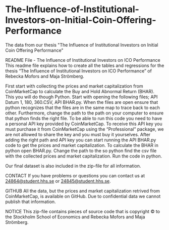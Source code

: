 # The-Influence-of-Institutional-Investors-on-Initial-Coin-Offering-Performance
The data from our thesis "The Influence of Institutional Investors on Initial Coin Offering Performance"

README File - The Influence of Institutional Investors on ICO Performance
This readme file explains how to create all the tables and regressions for the thesis “The Influence of Institutional Investors on ICO Performance” of Rebecka Mofors and Maja Strömberg. 

First start with collecting the prices and market capitalization from CoinMarketCap to calculate the Buy and Hold Abnormal Return (BHAR). This you will do though Python. Start with opening the following files; API Datum 1, 180, 360.CSV, API BHAR.py. When the files are open ensure that python recognizes that the files are in the same map to trace back to each other. Furthermore, change the path to the path on your computer to ensure that python finds the right file. To be able to run this code you need to have a personal API key provided by CoinMarketCap. To receive this API key you must purchase it from CoinMarketCap using the “Professional” package, we are not allowed to share the key and you must buy it yourselves. After adding the right path and API key you can start running the API BHAR.py code to get the prices and market capitalization. To calculate the BHAR in python open BHAR.py. Change the path to the so python find the csv file with the collected prices and market capitalization. Run the code in python. 

Our final dataset is also included in the zip-file for all information. 

CONTACT
If you have problems or questions you can contact us at 24864@student.hhs.se or 24845@student.hhs.se. 

GITHUB
All the data, but the prices and market capitalization retrived from CoinMarketCap, is available on GitHub. Due to confidential data we cannot publish that information. 

NOTICE
This zip-file contains pieces of source code that is copyright © to the Stockholm School of Economics and Rebecka Mofors and Maja Strömberg.

